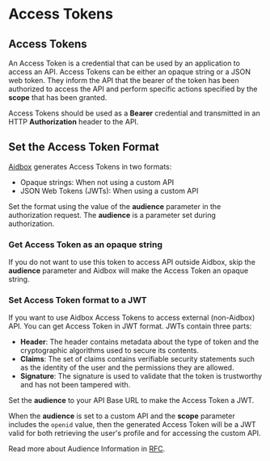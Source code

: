 # Access Tokens

## Access Tokens

An Access Token is a credential that can be used by an application to access an API. Access Tokens can be either an opaque string or a JSON web token. They inform the API that the bearer of the token has been authorized to access the API and perform specific actions specified by the **scope** that has been granted.

Access Tokens should be used as a **Bearer** credential and transmitted in an HTTP **Authorization** header to the API.

## Set the Access Token Format

[Aidbox](https://www.health-samurai.io/aidbox) generates Access Tokens in two formats:

* Opaque strings: When not using a custom API
* JSON Web Tokens \(JWTs\): When using a custom API

Set the format using the value of the **audience** parameter in the authorization request. The **audience** is a parameter set during authorization. 

### Get Access Token as an opaque string

If you do not want to use this token to access API outside Aidbox, skip the **audience** parameter  and Aidbox will make the Access Token an opaque string.

### Set Access Token format to a JWT

If you want to use Aidbox Access Tokens to access external \(non-Aidbox\) API. You can get Access Token in JWT format. JWTs contain three parts:

* **Header**: The header contains metadata about the type of token and the cryptographic algorithms used to secure its contents.
* **Claims**: The set of claims contains verifiable security statements such as the identity of the user and the permissions they are allowed.
* **Signature**: The signature is used to validate that the token is trustworthy and has not been tampered with.

Set the **audience** to your API Base URL to make the Access Token a JWT.

When the **audience** is set to a custom API and the **scope** parameter includes the `openid` value, then the generated Access Token will be a JWT valid for both retrieving the user's profile and for accessing the custom API.

Read more about Audience Information in [RFC](https://tools.ietf.org/id/draft-tschofenig-oauth-audience-00.html).

